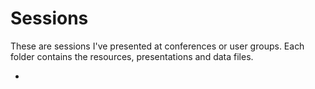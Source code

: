 # Sessions

These are sessions I've presented at conferences or user groups. Each folder contains the resources, presentations and data files. 

* 
